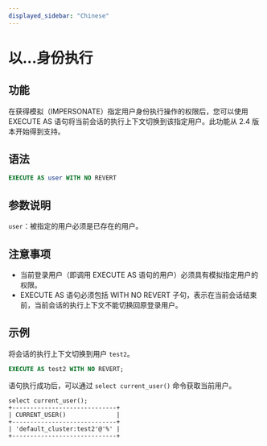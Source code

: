 ```yaml
---
displayed_sidebar: "Chinese"
---
```


# 以...身份执行

## 功能

在获得模拟（IMPERSONATE）指定用户身份执行操作的权限后，您可以使用 EXECUTE AS 语句将当前会话的执行上下文切换到该指定用户。此功能从 2.4 版本开始得到支持。

## 语法

```SQL
EXECUTE AS user WITH NO REVERT
```

## 参数说明

`user`：被指定的用户必须是已存在的用户。

## 注意事项

- 当前登录用户（即调用 EXECUTE AS 语句的用户）必须具有模拟指定用户的权限。
- EXECUTE AS 语句必须包括 WITH NO REVERT 子句，表示在当前会话结束前，当前会话的执行上下文不能切换回原登录用户。

## 示例

将会话的执行上下文切换到用户 `test2`。

```SQL
EXECUTE AS test2 WITH NO REVERT;
```

语句执行成功后，可以通过 `select current_user()` 命令获取当前用户。

```plain
select current_user();
+-----------------------------+
| CURRENT_USER()              |
+-----------------------------+
| 'default_cluster:test2'@'%' |
+-----------------------------+
```